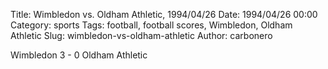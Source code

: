 Title: Wimbledon vs. Oldham Athletic, 1994/04/26
Date: 1994/04/26 00:00
Category: sports
Tags: football, football scores, Wimbledon, Oldham Athletic
Slug: wimbledon-vs-oldham-athletic
Author: carbonero


Wimbledon 3 - 0 Oldham Athletic
